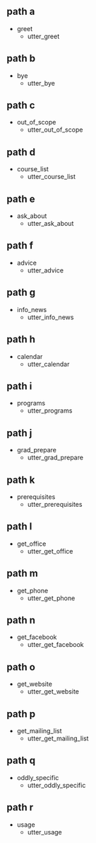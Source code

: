 ## path a
* greet
  - utter_greet

## path b
* bye
  - utter_bye

## path c
* out_of_scope
  - utter_out_of_scope

## path d
* course_list
  - utter_course_list

## path e
* ask_about
  - utter_ask_about

## path f
* advice
  - utter_advice

## path g
* info_news
  - utter_info_news

## path h
* calendar
  - utter_calendar

## path i
* programs
  - utter_programs

## path j
* grad_prepare
  - utter_grad_prepare

## path k
* prerequisites
  - utter_prerequisites

## path l
* get_office
  - utter_get_office

## path m
* get_phone
  - utter_get_phone

## path n
* get_facebook
  - utter_get_facebook

## path o
* get_website
  - utter_get_website

## path p
* get_mailing_list
  - utter_get_mailing_list

## path q
* oddly_specific
  - utter_oddly_specific

## path r
* usage
  - utter_usage